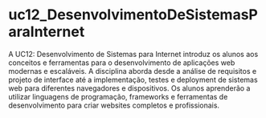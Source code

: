 # uc12_DesenvolvimentoDeSistemasParaInternet

A UC12: Desenvolvimento de Sistemas para Internet introduz os alunos aos conceitos e ferramentas para o desenvolvimento de aplicações web modernas e escaláveis. A disciplina aborda desde a análise de requisitos e projeto de interface até a implementação, testes e deployment de sistemas web para diferentes navegadores e dispositivos. Os alunos aprenderão a utilizar linguagens de programação, frameworks e ferramentas de desenvolvimento para criar websites completos e profissionais.
